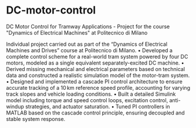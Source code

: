 # DC-motor-control
 DC Motor Control for Tramway Applications - Project for the course "Dynamics of Electrical Machines" at Politecnico di Milano

Individual project carried out as part of the “Dynamics of Electrical Machines and Drives” course at Politecnico di Milano.
• Developed a complete control scheme for a real-world tram system powered by four DC motors, modeled as a single equivalent separately-excited DC machine.
• Derived missing mechanical and electrical parameters based on technical data and constructed a realistic simulation model of the motor-tram system.
• Designed and implemented a cascade PI control architecture to ensure accurate tracking of a 10 km reference speed profile, accounting for varying track slopes and vehicle loading conditions.
• Built a detailed Simulink model including torque and speed control loops, excitation control, anti-windup strategies, and actuator saturation.
• Tuned PI controllers in MATLAB based on the cascade control principle, ensuring decoupled and stable system response.
